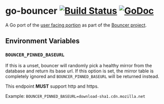 # go-bouncer [![Build Status](https://travis-ci.org/mozilla-services/go-bouncer.svg?branch=master)](https://travis-ci.org/mozilla-services/go-bouncer) [![GoDoc](https://godoc.org/github.com/mozilla-services/go-bouncer?status.svg)](https://godoc.org/github.com/mozilla-services/go-bouncer)

A Go port of the [user facing portion](https://github.com/mozilla/tuxedo/tree/master/bouncer) as part of the [Bouncer project](https://wiki.mozilla.org/Bouncer).

## Environment Variables
### `BOUNCER_PINNED_BASEURL`
If this is a unset, bouncer will randomly pick a healthy mirror from the database and return its base url. If this option is set, the mirror table is completely ignored and `BOUNCER_PINNED_BASEURL` will be returned instead.

This endpoint **MUST** support http and https.

Example: `BOUNCER_PINNED_BASEURL=download-sha1.cdn.mozilla.net`
